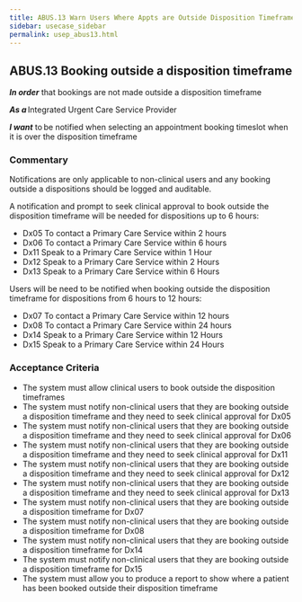 ```yaml
---
title: ABUS.13 Warn Users Where Appts are Outside Disposition Timeframe 
sidebar: usecase_sidebar
permalink: usep_abus13.html
---
```


## ABUS.13 Booking outside a disposition timeframe

**_In order_** that bookings are not made outside a disposition timeframe 

**_As a_** Integrated Urgent Care Service Provider

**_I want_** to be notified when selecting an appointment booking timeslot when it is over the disposition timeframe 

### Commentary

Notifications are only applicable to non-clinical users and any booking outside a dispositions should be logged and auditable. 

A notification and prompt to seek clinical approval to book outside the disposition timeframe will be needed for dispositions up to 6 hours:
* Dx05 To contact a Primary Care Service within 2 hours
* Dx06 To contact a Primary Care Service within 6 hours
* Dx11 Speak to a Primary Care Service within 1 Hour
* Dx12 Speak to a Primary Care Service within 2 Hours
* Dx13 Speak to a Primary Care Service within 6 Hours

Users will be need to be notified when booking outside the disposition timeframe for dispositions from 6 hours to 12 hours:
* Dx07 To contact a Primary Care Service within 12 hours
* Dx08 To contact a Primary Care Service within 24 hours
* Dx14 Speak to a Primary Care Service within 12 Hours
* Dx15 Speak to a Primary Care Service within 24 Hours

### Acceptance Criteria
*	The system must allow clinical users to book outside the disposition timeframes 
*	The system must notify non-clinical users that they are booking outside a disposition timeframe and they need to seek clinical approval for Dx05
*	The system must notify non-clinical users that they are booking outside a disposition timeframe and they need to seek clinical approval for Dx06
*	The system must notify non-clinical users that they are booking outside a disposition timeframe and they need to seek clinical approval for Dx11
*	The system must notify non-clinical users that they are booking outside a disposition timeframe and they need to seek clinical approval for Dx12
*	The system must notify non-clinical users that they are booking outside a disposition timeframe and they need to seek clinical approval for Dx13
*	The system must notify non-clinical users that they are booking outside a disposition timeframe for Dx07
*	The system must notify non-clinical users that they are booking outside a disposition timeframe for Dx08
*	The system must notify non-clinical users that they are booking outside a disposition timeframe for Dx14
*	The system must notify non-clinical users that they are booking outside a disposition timeframe for Dx15
*	The system must allow you to produce a report to show where a patient has been booked outside their disposition timeframe
